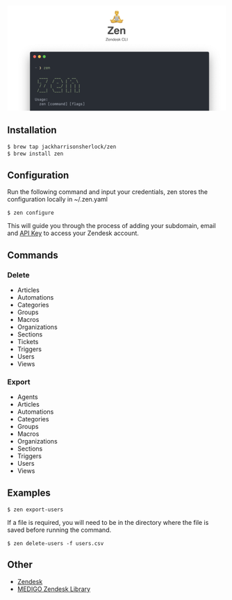 <p align="center"><img src="images/header.png" width="864"></p>

## Installation

```
$ brew tap jackharrisonsherlock/zen
$ brew install zen
```


## Configuration

Run the following command and input your credentials, zen stores the configuration locally in ~/.zen.yaml

```
$ zen configure
```

This will guide you through the process of adding your subdomain, email and [API Key](https://support.zendesk.com/hc/en-us/articles/226022787-Generating-a-new-API-token-) to access your Zendesk account. 

## Commands

### Delete
- Articles
- Automations
- Categories
- Groups
- Macros
- Organizations
- Sections
- Tickets
- Triggers
- Users
- Views

### Export
- Agents
- Articles
- Automations
- Categories
- Groups
- Macros
- Organizations
- Sections
- Triggers
- Users
- Views

## Examples

```
$ zen export-users
```

If a file is required, you will need to be in the directory where the file is saved before running the command.

```
$ zen delete-users -f users.csv
```

## Other

- [Zendesk](https://www.zendesk.com/)
- [MEDIGO Zendesk Library](https://github.com/MEDIGO/go-zendesk)